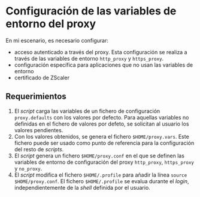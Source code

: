 # Configuración de las variables de entorno del proxy

En mi escenario, es necesario configurar:

- acceso autenticado a través del proxy. Esta configuración se realiza a través de las variables de entorno `http_proxy` y `https_proxy`.
- configuración específica para aplicaciones que no usan las variables de entorno
- certificado de ZScaler

## Requerimientos

1. El *script* carga las variables de un fichero de configuración `proxy.defaults` con los valores por defecto.
Para aquellas variables no definidas en el fichero de valores por defeto, se solicitan al usuario los valores pendientes.
1. Con los valores obtenidos, se genera el fichero `$HOME/proxy.vars`. Este fichero puede ser usado como punto de referencia para la configuración del resto de *scripts*.
1. El *script* genera un fichero `$HOME/proxy.conf` en el que se definen las variables de entorno de configuración del proxy `http_proxy`, `https_proxy` y `no_proxy`.
1. El *script* modifica el fichero `$HOME/.profile` para añadir la línea `source $HOME/proxy.conf`. El fichero `$HOME/.profile` se evalua durante el *login*, independientemente de la *shell* definida por el usuario.
